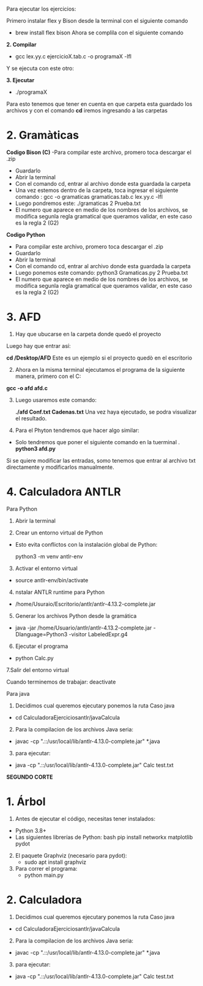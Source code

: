 Para ejecutar los ejercicios:

Primero instalar flex y Bison desde la terminal con el siguiente comando 

- brew install flex bison
Ahora se complila con el siguiente comando

 **2. Compilar**
 
- gcc lex.yy.c ejercicioX.tab.c -o programaX -lfl
  
Y se ejecuta con este otro:

**3. Ejecutar**

- ./programaX

Para esto tenemos que tener en cuenta en que carpeta esta guardado los archivos y con el comando **cd** iremos ingresando a las carpetas


# 2. Gramàticas

**Codigo Bison (C)**
-Para compilar este archivo, promero toca descargar el .zip
- Guardarlo
- Abrir la terminal
- Con el comando cd, entrar al archivo donde esta guardada la carpeta
-  Una vez estemos dentro de la carpeta, toca ingresar el siguiente comando : gcc -o gramaticas gramaticas.tab.c lex.yy.c -lfl
-  Luego pondremos este: ./gramaticas 2 Prueba.txt
-  El numero que aparece en medio de los nombres de los archivos, se modifica segunla regla gramatical que queramos validar, en este caso es la regla 2 (G2)

**Codigo Python**
- Para compilar este archivo, promero toca descargar el .zip
- Guardarlo
- Abrir la terminal
- Con el comando cd, entrar al archivo donde esta guardada la carpeta
- Luego ponemos este comando: python3 Gramaticas.py 2 Prueba.txt
-  El numero que aparece en medio de los nombres de los archivos, se modifica segunla regla gramatical que queramos validar, en este caso es la regla 2 (G2)


  
# 3. AFD

1. Hay que ubucarse  en la carpeta donde quedò el proyecto

Luego hay que entrar así:

**cd /Desktop/AFD**
Este es un ejemplo si el proyecto quedò en el escritorio

2. Ahora en la misma terminal ejecutamos el programa de la siguiente manera, primero con el C:
   
**gcc -o afd afd.c**

3. Luego usaremos este comando:

   **./afd Conf.txt Cadenas.txt**
Una vez haya ejecutado, se podra visualizar el resultado.

4. Para el Phyton tendremos que hacer algo similar:

- Solo tendremos que poner el siguiente comando en la tuerminal
.  **python3 afd.py**

Si se quiere modificar las entradas, somo tenemos que entrar al archivo txt directamente y modificarlos manualmente.


# 4. Calculadora ANTLR

Para Python

1. Abrir la terminal

2. Crear un entorno virtual de Python

- Esto evita conflictos con la instalación global de Python:
  
  python3 -m venv antlr-env
  
3. Activar el entorno virtual
- source antlr-env/bin/activate
  
4. nstalar ANTLR runtime para Python
- /home/Usuraio/Escritorio/antlr/antlr-4.13.2-complete.jar

5. Generar los archivos Python desde la gramática
- java -jar /home/Usuario/antlr/antlr-4.13.2-complete.jar -Dlanguage=Python3 -visitor LabeledExpr.g4

6. Ejecutar el programa
- python Calc.py
  
7.Salir del entorno virtual

Cuando terminemos de trabajar: deactivate


Para java

1. Decidimos cual queremos ejecutary ponemos la ruta Caso java
- cd CalculadoraEjerciciosantlr/javaCalcula
2.  Para la compilacion de los archivos Java seria:
- javac -cp ".::/usr/local/lib/antlr-4.13.0-complete.jar" *.java
3. para ejecutar:
- java -cp ".::/usr/local/lib/antlr-4.13.0-complete.jar" Calc test.txt



**SEGUNDO CORTE**

# 1. Árbol

1. Antes de ejecutar el código, necesitas tener instalados:

- Python 3.8+
- Las siguientes librerías de Python:
  bash
  pip install networkx matplotlib pydot

2. El paquete Graphviz (necesario para pydot):
   - sudo apt install graphviz
3. Para correr el programa:
   - python main.py

# 2. Calculadora

1. Decidimos cual queremos ejecutary ponemos la ruta Caso java
- cd CalculadoraEjerciciosantlr/javaCalcula
2.  Para la compilacion de los archivos Java seria:
- javac -cp ".::/usr/local/lib/antlr-4.13.0-complete.jar" *.java
3. para ejecutar:
- java -cp ".::/usr/local/lib/antlr-4.13.0-complete.jar" Calc test.txt






